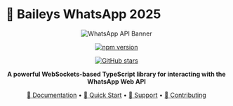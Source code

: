 # 🚀 Baileys WhatsApp 2025

<div align="center">

![WhatsApp API Banner](https://i.pinimg.com/originals/24/66/d5/2466d5ff8bfd4f9f71b5f787e7e0aab7.jpg)

[![npm version](https://img.shields.io/npm/v/@Kenz472/baileys/?style=for-the-badge&color=00d26a&logo=npm&logoColor=white)](https://www.npmjs.com/~kenzz73528/)

[![GitHub stars](https://img.shields.io/github/stars/Kenz472/baileys/?style=for-the-badge&color=ffb400&logo=github&logoColor=white)](https://github.com/Kenz472/baileys//stargazers)

**A powerful WebSockets-based TypeScript library for interacting with the WhatsApp Web API**

[📖 Documentation](#-table-of-contents) • [🚀 Quick Start](#-quick-start) • [💬 Support](#-support) • [🤝 Contributing](#-contributing)

</div>

